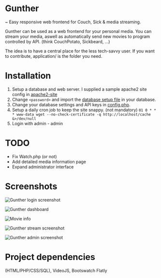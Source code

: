# Gunther
~ Easy responsive web frontend for Couch, Sick & media streaming.

Gunther can be used as a web frontend for your personal media. You can stream your media, aswell as automatically send new movies to program controlled by API. (think CouchPotato, Sickbeard, ...)

The idea is to have a central place for the less tech-savvy user.
If you want to contribute, application/ is the folder you need.


# Installation
1. Setup a database and web server. I supplied a sample apache2 site config in [apache2-site](/apache2-site-example)
2. Change `<password>` and import the [database setup file](/setup_database.sql) in your database.
4. Change your database settings and API keys in [config.php](/application/config.php).
5. Setup a daily cron job to keep the site snappy. (not mandatory)
   `01 0 * * * www-data wget --no-check-certificate -q http://localhost/cache &>/dev/null`
6. Login with admin - admin

# TODO
- Fix Watch.php (or not)
- Add detailed media information page
- Expand administrator interface

# Screenshots
![Gunther login screenshot](https://i.imgur.com/RWgQcBR.png "Login screen")

![Gunther dashboard](https://i.imgur.com/UcSAg08.png "Dashboard")

![Movie info](https://i.imgur.com/0QovMZD.png "Movie info page")

![Gunther stream screenshot](https://i.imgur.com/ddidCuk.jpg "Streaming screen")

![Gunther admin screenshot](https://i.imgur.com/87bhWjv.jpg "Admin interface")


# Project dependencies
(HTML/PHP/CSS/SQL), VideoJS, Bootswatch Flatly
